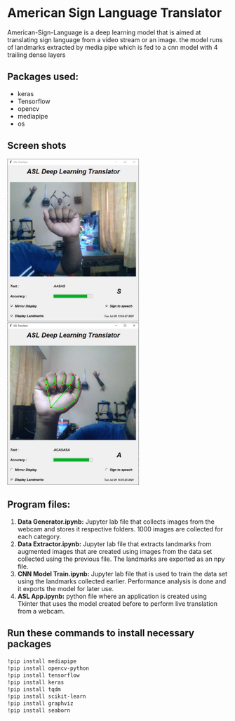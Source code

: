 # American Sign Language Translator


American-Sign-Language is a deep learning model that is aimed at translating
sign language from a video stream or an image. the model runs of landmarks extracted by media pipe which is fed to a cnn model with 4 trailing dense layers

## Packages used:
* keras
* Tensorflow
* opencv
* mediapipe
* os

## Screen shots

<img src = "images/application UI 1.jpeg" width = 300>
<img src = "images/application UI 2.jpeg" width = 300>

## Program files:
1. <b>Data Generator.ipynb:</b> Jupyter lab file that collects images from the webcam and stores it
respective folders. 1000 images are collected for each category.
2. <b>Data Extractor.ipynb:</b> Jupyter lab file that extracts landmarks from augmented images that
are created using images from the data set collected using the previous file. The
landmarks are exported as an npy file.
3. <b>CNN Model Train.ipynb:</b> Jupyter lab file that is used to train the data set using the landmarks
collected earlier. Performance analysis is done and it exports the model for later use.
4. <b> ASL App.ipynb:</b> python file where an application is created using Tkinter that uses the model
created before to perform live translation from a webcam.

## Run these commands to install necessary packages

```
!pip install mediapipe
!pip install opencv-python
!pip install tensorflow
!pip install keras
!pip install tqdm
!pip install scikit-learn
!pip install graphviz
!pip install seaborn
```